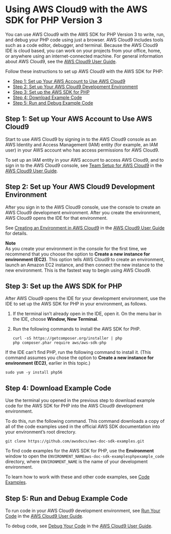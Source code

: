 # Using AWS Cloud9 with the AWS SDK for PHP Version 3<a name="cloud9"></a>

You can use AWS Cloud9 with the AWS SDK for PHP Version 3 to write, run, and debug your PHP code using just a browser\. AWS Cloud9 includes tools such as a code editor, debugger, and terminal\. Because the AWS Cloud9 IDE is cloud based, you can work on your projects from your office, home, or anywhere using an internet\-connected machine\. For general information about AWS Cloud9, see the [AWS Cloud9 User Guide](https://docs.aws.amazon.com/cloud9/latest/user-guide/)\.

Follow these instructions to set up AWS Cloud9 with the AWS SDK for PHP:
+  [Step 1: Set up Your AWS Account to Use AWS Cloud9](#cloud9-php-account) 
+  [Step 2: Set up Your AWS Cloud9 Development Environment](#cloud9-php-environment) 
+  [Step 3: Set up the AWS SDK for PHP](#cloud9-php-sdk) 
+  [Step 4: Download Example Code](#cloud9-php-examples) 
+  [Step 5: Run and Debug Example Code](#cloud9-php-run) 

## Step 1: Set up Your AWS Account to Use AWS Cloud9<a name="cloud9-php-account"></a>

Start to use AWS Cloud9 by signing in to the AWS Cloud9 console as an AWS Identity and Access Management \(IAM\) entity \(for example, an IAM user\) in your AWS account who has access permissions for AWS Cloud9\.

To set up an IAM entity in your AWS account to access AWS Cloud9, and to sign in to the AWS Cloud9 console, see [Team Setup for AWS Cloud9](https://docs.aws.amazon.com/cloud9/latest/user-guide/setup.html) in the [AWS Cloud9 User Guide](https://docs.aws.amazon.com/cloud9/latest/user-guide/)\.

## Step 2: Set up Your AWS Cloud9 Development Environment<a name="cloud9-php-environment"></a>

After you sign in to the AWS Cloud9 console, use the console to create an AWS Cloud9 development environment\. After you create the environment, AWS Cloud9 opens the IDE for that environment\.

See [Creating an Environment in AWS Cloud9](https://docs.aws.amazon.com/cloud9/latest/user-guide/create-environment.html) in the [AWS Cloud9 User Guide](https://docs.aws.amazon.com/cloud9/latest/user-guide/) for details\.

**Note**  
As you create your environment in the console for the first time, we recommend that you choose the option to **Create a new instance for environment \(EC2\)**\. This option tells AWS Cloud9 to create an environment, launch an Amazon EC2 instance, and then connect the new instance to the new environment\. This is the fastest way to begin using AWS Cloud9\.

## Step 3: Set up the AWS SDK for PHP<a name="cloud9-php-sdk"></a>

After AWS Cloud9 opens the IDE for your development environment, use the IDE to set up the AWS SDK for PHP in your environment, as follows\.

1. If the terminal isn’t already open in the IDE, open it\. On the menu bar in the IDE, choose **Window, New Terminal**\.

1. Run the following commands to install the AWS SDK for PHP\.

   ```
   curl -sS https://getcomposer.org/installer | php
   php composer.phar require aws/aws-sdk-php
   ```

If the IDE can’t find PHP, run the following command to install it\. \(This command assumes you chose the option to **Create a new instance for environment \(EC2\)**, earlier in this topic\.\)

```
sudo yum -y install php56
```

## Step 4: Download Example Code<a name="cloud9-php-examples"></a>

Use the terminal you opened in the previous step to download example code for the AWS SDK for PHP into the AWS Cloud9 development environment\.

To do this, run the following command\. This command downloads a copy of all of the code examples used in the official AWS SDK documentation into your environment’s root directory\.

```
git clone https://github.com/awsdocs/aws-doc-sdk-examples.git
```

To find code examples for the AWS SDK for PHP, use the **Environment** window to open the `ENVIRONMENT_NAMEaws-doc-sdk-examplesphpexample_code` directory, where `ENVIRONMENT_NAME` is the name of your development environment\.

To learn how to work with these and other code examples, see [Code Examples](examples_index.md)\.

## Step 5: Run and Debug Example Code<a name="cloud9-php-run"></a>

To run code in your AWS Cloud9 development environment, see [Run Your Code](https://docs.aws.amazon.com/cloud9/latest/user-guide/build-run-debug.html) in the [AWS Cloud9 User Guide](https://docs.aws.amazon.com/cloud9/latest/user-guide/)\.

To debug code, see [Debug Your Code](https://docs.aws.amazon.com/cloud9/latest/user-guide/build-run-debug.html) in the [AWS Cloud9 User Guide](https://docs.aws.amazon.com/cloud9/latest/user-guide/)\.